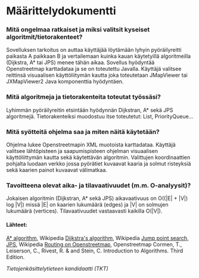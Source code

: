 # Määrittelydokumentti

### Mitä ongelmaa ratkaiset ja miksi valitsit kyseiset algoritmit/tietorakenteet?

Sovelluksen tarkoitus on auttaa käyttäjää löytämään lyhyin pyöräilyreitti paikasta A paikkaan B ja vertailemaan kuinka kauan käytetyillä algoritmeilla (Dijkstra, A* tai JPS) menee tähän aikaa. Sovellus hyödyntää Openstreetmap karttadataa ja se on toteutettu Javalla. Käyttäjä valitsee reittinsä visuaalisen käyttöliitymän kautta joka toteutetaan JMapViewer tai JXMapViewer2 Java komponenttia hyödyntäen.

### Mitä algoritmeja ja tietorakenteita toteutat työssäsi?

Lyhimmän pyöräilyreitin etsintään hyödynnän Dijkstran, A* sekä JPS algoritmejä. Tietorakenteiksi muodostuu itse toteutetut: List, PriorityQueue...

### Mitä syötteitä ohjelma saa ja miten näitä käytetään?

Ohjelma lukee Openstreetmapin XML muotoista karttadataa. Käyttäjä valitsee lähtöpisteen ja saapumispisteen ohjelman visuaalisen käyttöliittymän kautta sekä käytettävän algoritmin. Valittujen koordinaattien pohjalta luodaan verkko jossa pyörätiet kuvaavat kaaria ja solmut risteyksiä sekä kaarien painot kuvaavat välimatkaa. 

### Tavoitteena olevat aika- ja tilavaativuudet (m.m. O-analyysit)?

Jokaisen algoritmin (Dijkstran, A* sekä JPS) aikavaativuus on O((|E| + |V|) log |V|) missä |E| on kaarien lukumäärä (edges) ja |V| on solmujen lukumäärä (vertices). Tilavaativuudet vastaavasti kaikilla O(|V|).

#### Lähteet:

[A* algorithm](https://en.wikipedia.org/wiki/A*_search_algorithm), Wikipedia
[Dijkstra's algorithm](https://en.wikipedia.org/wiki/Dijkstra%27s_algorithm), Wikipedia
[Jump point search, JPS](https://en.wikipedia.org/wiki/Jump_point_search), Wikipedia
[Routing on Openstreetmap](https://wiki.openstreetmap.org/wiki/Routing), Openstreetmap
Cormen, T., Leiserson, C., Rivest, R. & and Stein, C. Introduction to Algorithms. Third Edition. 

*Tietojenkäsittelytieteen kandidaatti (TKT)*
